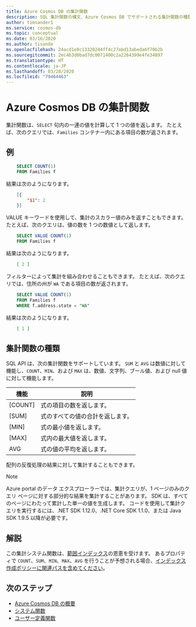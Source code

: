 ```yaml
---
title: Azure Cosmos DB の集計関数
description: SQL 集計関数の構文、Azure Cosmos DB でサポートされる集計関数の種類について説明します。
author: timsander1
ms.service: cosmos-db
ms.topic: conceptual
ms.date: 03/16/2020
ms.author: tisande
ms.openlocfilehash: 24acd1e9c13320244ff4c27abd13abeda6f70b2b
ms.sourcegitcommit: 2ec4b3d0bad7dc0071400c2a2264399e4fe34897
ms.translationtype: HT
ms.contentlocale: ja-JP
ms.lasthandoff: 03/28/2020
ms.locfileid: "79464463"
---
```

# <a name="aggregate-functions-in-azure-cosmos-db"></a>Azure Cosmos DB の集計関数

集計関数は、`SELECT` 句内の一連の値を計算して 1 つの値を返します。 たとえば、次のクエリでは、`Families` コンテナー内にある項目の数が返されます。

## <a name="examples"></a>例

```sql
    SELECT COUNT(1)
    FROM Families f
```

結果は次のようになります。

```json
    [{
        "$1": 2
    }]
```

VALUE キーワードを使用して、集計のスカラー値のみを返すこともできます。 たとえば、次のクエリは、値の数を 1 つの数値として返します。

```sql
    SELECT VALUE COUNT(1)
    FROM Families f
```

結果は次のようになります。

```json
    [ 2 ]
```

フィルターによって集計を組み合わせることもできます。 たとえば、次のクエリでは、住所の州が `WA` である項目の数が返されます。

```sql
    SELECT VALUE COUNT(1)
    FROM Families f
    WHERE f.address.state = "WA"
```

結果は次のようになります。

```json
    [ 1 ]
```

## <a name="types-of-aggregate-functions"></a>集計関数の種類

SQL API は、次の集計関数をサポートしています。 `SUM` と `AVG` は数値に対して機能し、`COUNT`、`MIN`、および `MAX` は、数値、文字列、ブール値、および null 値に対して機能します。

| 機能 | 説明 |
|-------|-------------|
| [COUNT] | 式の項目の数を返します。 |
| [SUM]   | 式のすべての値の合計を返します。 |
| [MIN]   | 式の最小値を返します。 |
| [MAX]   | 式内の最大値を返します。 |
| AVG   | 式の値の平均を返します。 |

配列の反復処理の結果に対して集計することもできます。

> [!NOTE]
> Azure portal のデータ エクスプローラーでは、集計クエリが、1 ページのみのクエリ ページに対する部分的な結果を集計することがあります。 SDK は、すべてのページにわたって累計した単一の値を生成します。 コードを使用して集計クエリを実行するには、.NET SDK 1.12.0、.NET Core SDK 1.1.0、または Java SDK 1.9.5 以降が必要です。

## <a name="remarks"></a>解説

この集計システム関数は、[範囲インデックス](index-policy.md#includeexclude-strategy)の恩恵を受けます。 あるプロパティで `COUNT`、`SUM`、`MIN`、`MAX`、`AVG` を行うことが予想される場合、[インデックス作成ポリシーに関連パスを含めてください](index-policy.md#includeexclude-strategy)。

## <a name="next-steps"></a>次のステップ

- [Azure Cosmos DB の概要](introduction.md)
- [システム関数](sql-query-system-functions.md)
- [ユーザー定義関数](sql-query-udfs.md)